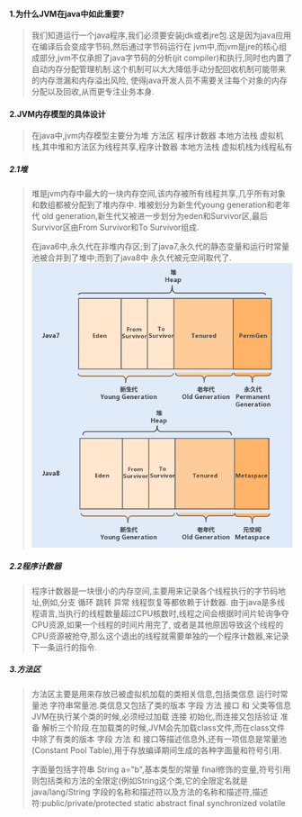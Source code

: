 #### 1.为什么JVM在java中如此重要?
> 我们知道运行一个java程序,我们必须要安装jdk或者jre包.这是因为java应用在编译后会变成字节码,然后通过字节码运行在
> jvm中,而jvm是jre的核心组成部分,jvm不仅承担了java字节码的分析(jit
> compiler)和执行,同时也内置了自动内存分配管理机制.这个机制可以大大降低手动分配回收机制可能带来的内存泄漏和内存溢出风险,
> 使得java开发人员不需要关注每个对象的内存分配以及回收,从而更专注业务本身.


#### 2.JVM内存模型的具体设计
> 在java中,jvm内存模型主要分为堆 方法区 程序计数器 本地方法栈
> 虚拟机栈,其中堆和方法区为线程共享,程序计数器 本地方法栈 虚拟机栈为线程私有

##### 2.1堆
> 堆是jvm内存中最大的一块内存空间,该内存被所有线程共享,几乎所有对象和数组都被分配到了堆内存中.
> 堆被划分为新生代young generation和老年代 old
> generation,新生代又被进一步划分为eden和Survivor区,最后Survivor区由From
> Survivor和To Survivor组成.
>
> 在java6中,永久代在非堆内存区;到了java7,永久代的静态变量和运行时常量池被合并到了堆中;而到了java8中
> 永久代被元空间取代了.
![不同版本的堆区划分](../../../../不同版本的堆区划分.png)

##### 2.2程序计数器
> 程序计数器是一块很小的内存空间,主要用来记录各个线程执行的字节码地址,例如,分支
> 循环 跳转 异常 线程恢复等都依赖于计数器.
> 由于java是多线程语言,当执行的线程数量超过CPU核数时,线程之间会根据时间片轮询争夺CPU资源,如果一个线程的时间片用完了,
> 或者是其他原因导致这个线程的CPU资源被抢夺,那么这个退出的线程就需要单独的一个程序计数器,来记录下一条运行的指令.

##### 3.方法区
> 方法区主要是用来存放已被虚拟机加载的类相关信息,包括类信息 运行时常量池
> 字符串常量池.类信息又包括了类的版本 字段 方法 接口 和 父类等信息
> JVM在执行某个类的时候,必须经过加载 连接 初始化,而连接又包括验证 准备
> 解析三个阶段.在加载类的时候,JVM会先加载class文件,而在class文件中除了有类的版本
> 字段 方法 和 接口等描述信息外,还有一项信息是常量池(Constant Pool
> Table),用于存放编译期间生成的各种字面量和符号引用.
>
> 字面量包括字符串 String a="b",基本类型的常量
> final修饰的变量,符号引用则包括类和方法的全限定(例如String这个类,它的全限定名就是java/lang/String
> 字段的名称和描述符以及方法的名称和描述符,描述符:public/private/protected
> static abstract final synchronized volatile
